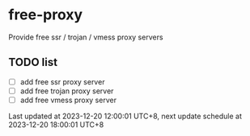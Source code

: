 
# free-proxy
Provide free ssr / trojan / vmess proxy servers


## TODO list
- [ ] add free ssr proxy server
- [ ] add free trojan proxy server
- [ ] add free vmess proxy server

Last updated at 2023-12-20 12:00:01 UTC+8, next update schedule at 2023-12-20 18:00:01 UTC+8

